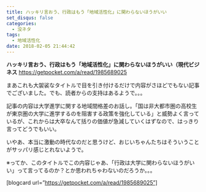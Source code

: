 ```yaml
---
title: ハッキリ言おう、行政はもう「地域活性化」に関わらないほうがいい
set_disqus: false
categories:
  - 没ネタ
tags:
  - 地域活性化
date: 2018-02-05 21:44:42
---
```

**ハッキリ言おう、行政はもう「地域活性化」に関わらないほうがいい（現代ビジネス**
<https://getpocket.com/a/read/1985689025>

まあこれも大袈裟なタイトルで目を引き付けるだけで内容がさほどでもない記事でございました。でも、読者からの支持はあるようで。。。

記事の内容は大学進学に関する地域間格差のお話し。「国は非大都市圏の高校生が東京圏の大学に進学するのを阻害する政策を強化している」と威勢よく言っているが、これからは大卒なんて括りの価値が急減していくはずなので、はっきり言ってどうでもいい。

いやあ、本当に激動の時代なのだと思うけど、おじいちゃんたちはそういうことがサッパリ感じとれないようで。

※ってか、このタイトルでこの内容じゃあ、「行政は大学に関わらないほうがいい」って言ってるのか？とか思われちゃわないのだろうか。。。

[blogcard url=”https://getpocket.com/a/read/1985689025”]